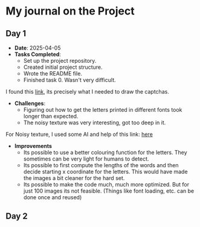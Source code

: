 # My journal on the Project

## Day 1

- **Date**: 2025-04-05
- **Tasks Completed**:
  - Set up the project repository.
  - Created initial project structure.
  - Wrote the README file.
  - Finished task 0. Wasn't very difficult.

I found this [link](https://pillow.readthedocs.io/en/stable/handbook/text-anchors.html), its precisely what I needed to draw the captchas.

- **Challenges**:
  - Figuring out how to get the letters printed in different fonts took longer than expected.
  - The noisy texture was very interesting, got too deep in it.

For Noisy texture, I used some AI and help of this link: [here](https://stackoverflow.com/questions/71818076/add-noise-with-varying-grain-size-in-python)

- **Improvements**
    - Its possible to use a better colouring function for the letters. They sometimes can be very light for humans to detect.
    - Its possible to first compute the lengths of the words and then decide starting x coordinate for the letters. This would have made the images a bit cleaner for the hard set.
    - Its possible to make the code much, much more optimized. But for just 100 images its not feasible. (Things like font loading, etc. can be done once and reused)

## Day 2 